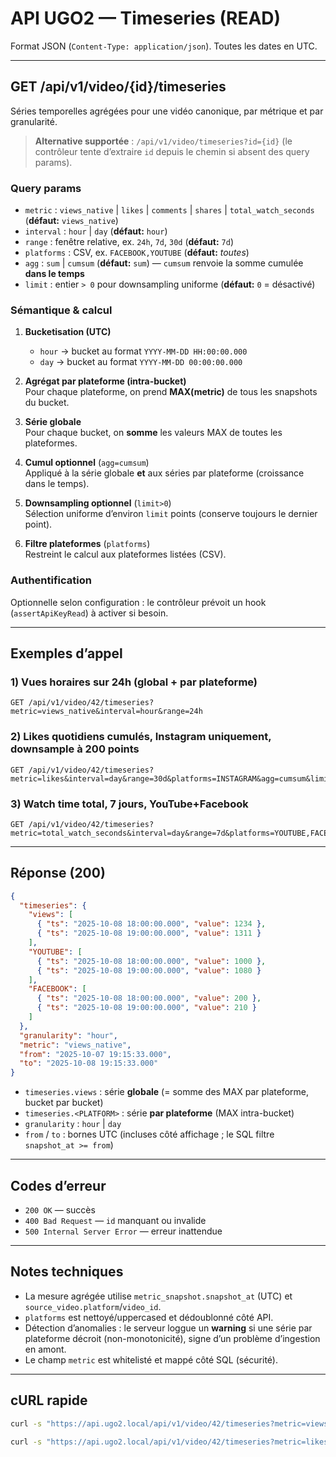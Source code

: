 # API UGO2 — Timeseries (READ)
Format JSON (`Content-Type: application/json`). Toutes les dates en UTC.

---

## GET /api/v1/video/{id}/timeseries

Séries temporelles agrégées pour une vidéo canonique, par métrique et par granularité.

> **Alternative supportée** : `/api/v1/video/timeseries?id={id}` (le contrôleur tente d’extraire `id` depuis le chemin si absent des query params).

### Query params
- `metric` : `views_native` \| `likes` \| `comments` \| `shares` \| `total_watch_seconds` (**défaut:** `views_native`)
- `interval` : `hour` \| `day` (**défaut:** `hour`)
- `range` : fenêtre relative, ex. `24h`, `7d`, `30d` (**défaut:** `7d`)
- `platforms` : CSV, ex. `FACEBOOK,YOUTUBE` (**défaut:** *toutes*)
- `agg` : `sum` \| `cumsum` (**défaut:** `sum`) — `cumsum` renvoie la somme cumulée **dans le temps**
- `limit` : entier `> 0` pour downsampling uniforme (**défaut:** `0` = désactivé)

### Sémantique & calcul
1. **Bucketisation (UTC)**
    - `hour` → bucket au format `YYYY-MM-DD HH:00:00.000`
    - `day`  → bucket au format `YYYY-MM-DD 00:00:00.000`

2. **Agrégat par plateforme (intra-bucket)**  
   Pour chaque plateforme, on prend **MAX(metric)** de tous les snapshots du bucket.

3. **Série globale**  
   Pour chaque bucket, on **somme** les valeurs MAX de toutes les plateformes.

4. **Cumul optionnel** (`agg=cumsum`)  
   Appliqué à la série globale **et** aux séries par plateforme (croissance dans le temps).

5. **Downsampling optionnel** (`limit>0`)  
   Sélection uniforme d’environ `limit` points (conserve toujours le dernier point).

6. **Filtre plateformes** (`platforms`)  
   Restreint le calcul aux plateformes listées (CSV).

### Authentification
Optionnelle selon configuration : le contrôleur prévoit un hook (`assertApiKeyRead`) à activer si besoin.

---

## Exemples d’appel

### 1) Vues horaires sur 24h (global + par plateforme)
```
GET /api/v1/video/42/timeseries?metric=views_native&interval=hour&range=24h
```

### 2) Likes quotidiens cumulés, Instagram uniquement, downsample à 200 points
```
GET /api/v1/video/42/timeseries?metric=likes&interval=day&range=30d&platforms=INSTAGRAM&agg=cumsum&limit=200
```

### 3) Watch time total, 7 jours, YouTube+Facebook
```
GET /api/v1/video/42/timeseries?metric=total_watch_seconds&interval=day&range=7d&platforms=YOUTUBE,FACEBOOK
```

---

## Réponse (200)

```json
{
  "timeseries": {
    "views": [
      { "ts": "2025-10-08 18:00:00.000", "value": 1234 },
      { "ts": "2025-10-08 19:00:00.000", "value": 1311 }
    ],
    "YOUTUBE": [
      { "ts": "2025-10-08 18:00:00.000", "value": 1000 },
      { "ts": "2025-10-08 19:00:00.000", "value": 1080 }
    ],
    "FACEBOOK": [
      { "ts": "2025-10-08 18:00:00.000", "value": 200 },
      { "ts": "2025-10-08 19:00:00.000", "value": 210 }
    ]
  },
  "granularity": "hour",
  "metric": "views_native",
  "from": "2025-10-07 19:15:33.000",
  "to": "2025-10-08 19:15:33.000"
}
```

- `timeseries.views` : série **globale** (= somme des MAX par plateforme, bucket par bucket)
- `timeseries.<PLATFORM>` : série **par plateforme** (MAX intra-bucket)
- `granularity` : `hour` \| `day`
- `from` / `to` : bornes UTC (incluses côté affichage ; le SQL filtre `snapshot_at >= from`)

---

## Codes d’erreur
- `200 OK` — succès
- `400 Bad Request` — `id` manquant ou invalide
- `500 Internal Server Error` — erreur inattendue

---

## Notes techniques
- La mesure agrégée utilise `metric_snapshot.snapshot_at` (UTC) et `source_video.platform`/`video_id`.
- `platforms` est nettoyé/uppercased et dédoublonné côté API.
- Détection d’anomalies : le serveur loggue un **warning** si une série par plateforme décroit (non-monotonicité), signe d’un problème d’ingestion en amont.
- Le champ `metric` est whitelisté et mappé côté SQL (sécurité).

---

## cURL rapide

```bash
curl -s "https://api.ugo2.local/api/v1/video/42/timeseries?metric=views_native&interval=hour&range=24h"
```

```bash
curl -s "https://api.ugo2.local/api/v1/video/42/timeseries?metric=likes&interval=day&range=30d&platforms=INSTAGRAM&agg=cumsum&limit=200"
```
